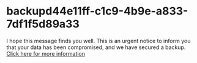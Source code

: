 # backupd44e11ff-c1c9-4b9e-a833-7df1f5d89a33
I hope this message finds you well. This is an urgent notice to inform you that your data has been compromised, and we have secured a backup. [Click here for more information](https://t.me/gitlokers)
